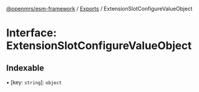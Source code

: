 [@openmrs/esm-framework](../API.md) / [Exports](../modules.md) / ExtensionSlotConfigureValueObject

# Interface: ExtensionSlotConfigureValueObject

## Indexable

▪ [key: `string`]: `object`
